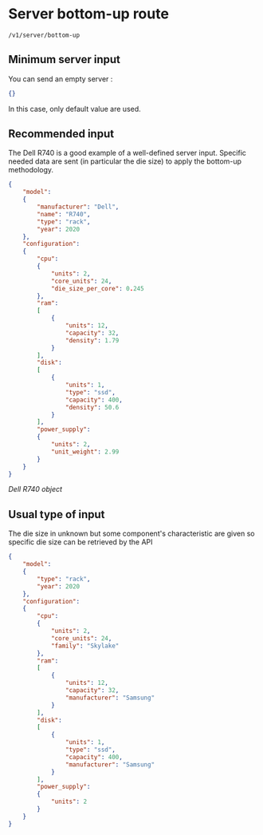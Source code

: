 # Server bottom-up route

```/v1/server/bottom-up```

## Minimum server input

You can send an empty server :

``` json
{}
```

In this case, only default value are used.

## Recommended input

The Dell R740 is a good example of a well-defined server input. 
Specific needed data are sent (in particular the die size) to apply the bottom-up methodology.

``` json
{
    "model":
    {
        "manufacturer": "Dell",
        "name": "R740",
        "type": "rack",
        "year": 2020
    },
    "configuration":
    {
        "cpu":
        {
            "units": 2,
            "core_units": 24,
            "die_size_per_core": 0.245
        },
        "ram":
        [
            {
                "units": 12,
                "capacity": 32,
                "density": 1.79
            }
        ],
        "disk":
        [
            {
                "units": 1,
                "type": "ssd",
                "capacity": 400,
                "density": 50.6
            }
        ],
        "power_supply":
        {
            "units": 2,
            "unit_weight": 2.99
        }
    }
}
```
*Dell R740 object*


## Usual type of input

The die size in unknown but some component's characteristic are given so specific die size can be retrieved by the API

``` json
{
    "model":
    {
        "type": "rack",
        "year": 2020
    },
    "configuration":
    {
        "cpu":
        {
            "units": 2,
            "core_units": 24,
            "family": "Skylake"
        },
        "ram":
        [
            {
                "units": 12,
                "capacity": 32,
                "manufacturer": "Samsung"
            }
        ],
        "disk":
        [
            {
                "units": 1,
                "type": "ssd",
                "capacity": 400,
                "manufacturer": "Samsung"
            }
        ],
        "power_supply":
        {
            "units": 2
        }
    }
}
```
